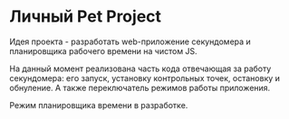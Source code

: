 # Личный Pet Project

Идея проекта - разработать web-приложение секундомера и планировщика рабочего времени на чистом JS.

На данный момент реализована часть кода отвечающая за работу секундомера: его запуск, установку контрольных точек, остановку и обнуление. А также переключатель режимов работы приложения.

Режим планировщика времени в разработке.
